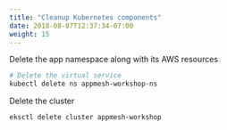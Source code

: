 ```yaml
---
title: "Cleanup Kubernetes components"
date: 2018-08-07T12:37:34-07:00
weight: 15
---
```


Delete the app namespace along with its AWS resources

```bash
# Delete the virtual service
kubectl delete ns appmesh-workshop-ns
```

Delete the cluster

```bash
eksctl delete cluster appmesh-workshop
```
